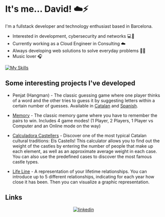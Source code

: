 # It's me... David! :cloud::zap:
I'm a fullstack developer and technology enthusiast based in Barcelona.
- Interested in development, cybersecurity and networks :computer::key:
- Currently working as a Cloud Engineer in Consulting :cloud:
- Always developing web solutions to solve everyday problems :satellite::wrench:
- Music lover :headphones:

[![My Skills](https://skillicons.dev/icons?i=js,html,css,vue,nodejs,express,mysql,gcp,azure,py,c,cpp,git)](https://skillicons.dev)

## Some interesting projects I've developed
- Penjat (Hangman) - The classic guessing game where one player thinks of a word and the other tries to guess it by suggesting letters within a certain number of guesses. Available in [Catalan](https://perseus.cat/penjat) and [Spanish](https://perseus.cat/penjat-es).

- [Memory](https://darosa01.github.io/memory-game/) - The classic memory game where you have to remember the pairs to win. Includes 4 game modes! (1 Player, 2 Players, 1 Player vs Computer and an Online mode on the way)

- [Calculadora Castellers](https://darosa01.github.io/CalculadoraCastellers/) - Discover one of the most typical Catalan cultural traditions: Els Castells! This calculator allows you to find out the weight of the castles by entering the number of people that make up each element, as well as an approximate average weight in each case. You can also use the predefined cases to discover the most famous castle types. 

- [Life Line](https://perseus.cat/life-line) - A representation of your lifetime relationships. You can introduce up to 5 different relationships, indicating for each year how close it has been. Then you can visualize a graphic representation.




## Links

<p align="center">
  <a href="https://www.linkedin.com/in/d-romero-sanchez"><img src="https://img.icons8.com/color/32/000000/linkedin.png" alt="linkedin"/></a>
</p>

<!--
**darosa01/darosa01** is a ✨ _special_ ✨ repository because its `README.md` (this file) appears on your GitHub profile.

Here are some ideas to get you started:

- 🔭 I’m currently working on ...
- 🌱 I’m currently learning ...
- 👯 I’m looking to collaborate on ...
- 🤔 I’m looking for help with ...
- 💬 Ask me about ...
- 📫 How to reach me: ...
- 😄 Pronouns: ...
- ⚡ Fun fact: ...
-->
